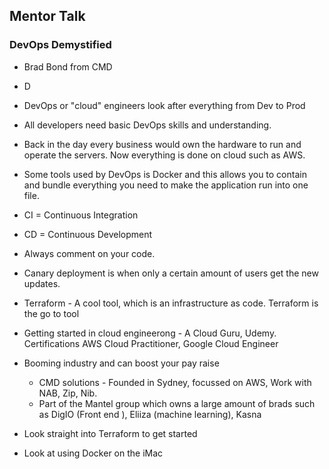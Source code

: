 ## Mentor Talk
### DevOps Demystified

- Brad Bond from CMD

- D
- DevOps or "cloud" engineers look after everything from Dev to Prod
- All developers need basic DevOps skills and understanding.
- Back in the day every business would own the hardware to run and operate the servers. Now everything is done on cloud such as AWS.
- Some tools used by DevOps is Docker and this allows you to contain and bundle everything you need to make the application run into one file.
- CI = Continuous Integration
- CD = Continuous Development
- Always comment on your code. 
- Canary deployment is when only a certain amount of users get the new updates.
- Terraform - A cool tool, which is an infrastructure as code. Terraform is the go to tool
- Getting started in cloud engineerong - A Cloud Guru, Udemy. Certifications AWS Cloud Practitioner, Google Cloud Engineer
- Booming industry and can boost your pay raise
  - CMD solutions - Founded in Sydney, focussed on AWS, Work with NAB, Zip, Nib.
  - Part of the Mantel group which owns a large amount of brads such as DigIO (Front end ), Eliiza (machine learning), Kasna
- Look straight into Terraform to get started
- Look at using Docker on the iMac